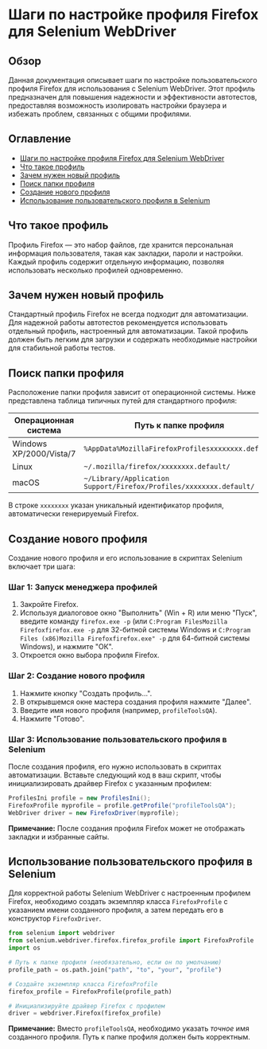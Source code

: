 # Шаги по настройке профиля Firefox для Selenium WebDriver

## Обзор

Данная документация описывает шаги по настройке пользовательского профиля Firefox для использования с Selenium WebDriver.  Этот профиль предназначен для повышения надежности и эффективности автотестов, предоставляя возможность изолировать настройки браузера и избежать проблем, связанных с общими профилями.

## Оглавление

* [Шаги по настройке профиля Firefox для Selenium WebDriver](#шаги-по-настройке-профиля-firefox-для-selenium-webdriver)
* [Что такое профиль](#что-такое-профиль)
* [Зачем нужен новый профиль](#зачем-нужен-новый-профиль)
* [Поиск папки профиля](#поиск-папки-профиля)
* [Создание нового профиля](#создание-нового-профиля)
* [Использование пользовательского профиля в Selenium](#использование-пользовательского-профиля-в-selenium)


## Что такое профиль

Профиль Firefox — это набор файлов, где хранится персональная информация пользователя, такая как закладки, пароли и настройки. Каждый профиль содержит отдельную информацию, позволяя использовать несколько профилей одновременно.


## Зачем нужен новый профиль

Стандартный профиль Firefox не всегда подходит для автоматизации. Для надежной работы автотестов рекомендуется использовать отдельный профиль, настроенный для автоматизации.  Такой профиль должен быть легким для загрузки и содержать необходимые настройки для стабильной работы тестов.


## Поиск папки профиля

Расположение папки профиля зависит от операционной системы.  Ниже представлена таблица типичных путей для стандартного профиля:

| Операционная система | Путь к папке профиля |
|---|---|
| Windows XP/2000/Vista/7 | `%AppData%MozillaFirefoxProfilesxxxxxxxx.default` |
| Linux | `~/.mozilla/firefox/xxxxxxxx.default/` |
| macOS | `~/Library/Application Support/Firefox/Profiles/xxxxxxxx.default/` |

В строке `xxxxxxxx` указан уникальный идентификатор профиля, автоматически генерируемый Firefox.


## Создание нового профиля

Создание нового профиля и его использование в скриптах Selenium включает три шага:

### Шаг 1: Запуск менеджера профилей

1. Закройте Firefox.
2. Используя диалоговое окно "Выполнить" (Win + R) или меню "Пуск", введите команду `firefox.exe -p` (или `C:Program FilesMozilla Firefoxfirefox.exe -p` для 32-битной системы Windows и  `C:Program Files (x86)Mozilla Firefoxfirefox.exe" -p` для 64-битной системы Windows), и нажмите "ОК".
3. Откроется окно выбора профиля Firefox.

### Шаг 2: Создание нового профиля

1. Нажмите кнопку "Создать профиль...".
2. В открывшемся окне мастера создания профиля нажмите "Далее".
3. Введите имя нового профиля (например, `profileToolsQA`).
4. Нажмите "Готово".

### Шаг 3: Использование пользовательского профиля в Selenium

После создания профиля, его нужно использовать в скриптах автоматизации. Вставьте следующий код в ваш скрипт, чтобы инициализировать драйвер Firefox с указанным профилем:

```java
ProfilesIni profile = new ProfilesIni();
FirefoxProfile myprofile = profile.getProfile("profileToolsQA");
WebDriver driver = new FirefoxDriver(myprofile);
```

**Примечание:**  После создания профиля Firefox может не отображать закладки и избранные сайты.


## Использование пользовательского профиля в Selenium

Для корректной работы Selenium WebDriver с настроенным профилем Firefox, необходимо создать экземпляр класса `FirefoxProfile` с указанием имени созданного профиля, а затем передать его в конструктор `FirefoxDriver`.

```python
from selenium import webdriver
from selenium.webdriver.firefox.firefox_profile import FirefoxProfile
import os

# Путь к папке профиля (необязательно, если он по умолчанию)
profile_path = os.path.join("path", "to", "your", "profile")

# Создайте экземпляр класса FirefoxProfile
firefox_profile = FirefoxProfile(profile_path)

# Инициализируйте драйвер Firefox с профилем
driver = webdriver.Firefox(firefox_profile)
```

**Примечание:** Вместо `profileToolsQA`, необходимо указать *точное* имя созданного профиля.  Путь к папке профиля должен быть корректным.
```